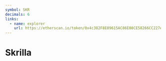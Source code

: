 ```yaml
---
symbol: SKR
decimals: 6
links:
  - name: explorer
    url: https://etherscan.io/token/0x4c382F8E09615AC86E08CE58266CC227e7d4D913
---
```


# Skrilla
